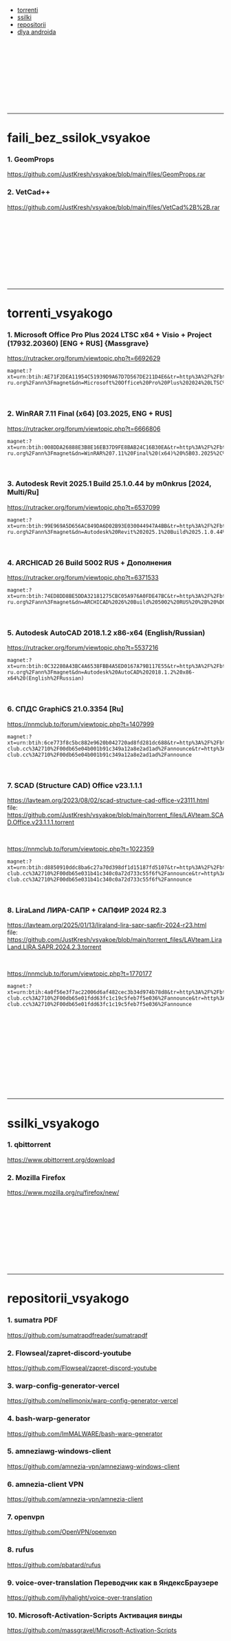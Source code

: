 

- [torrenti](#torrenti_vsyakogo) <br/>
- [ssilki](#ssilki_vsyakogo) <br/>
- [repositorii](#repositorii_vsyakogo) <br/>
- [dlya androida](#dlya_androida_vsyakoe)


 <br/> <br/> <br/> <br/> <br/> <br/> <br/> <br/> <br/>
***
# faili_bez_ssilok_vsyakoe

### 1. GeomProps
https://github.com/JustKresh/vsyakoe/blob/main/files/GeomProps.rar
<br/>


### 2. VetCad++
https://github.com/JustKresh/vsyakoe/blob/main/files/VetCad%2B%2B.rar






 <br/> <br/> <br/> <br/> <br/> <br/> <br/> <br/> <br/>
 ***
# torrenti_vsyakogo

### 1. Microsoft Office Pro Plus 2024 LTSC x64 + Visio + Project (17932.20360) [ENG + RUS] {Massgrave}
https://rutracker.org/forum/viewtopic.php?t=6692629
```
magnet:?xt=urn:btih:AE71F2DEA11954C51939D9A67D7D567DE211D4E6&tr=http%3A%2F%2Fbt3.t-ru.org%2Fann%3Fmagnet&dn=Microsoft%20Office%20Pro%20Plus%202024%20LTSC%20x64%20%2B%20Visio%20%2B%20Project%20(17932.20360)%20%5BENG%20%2B%20RUS%5D%20%7BMassgrave%7D
```
 <br/>


### 2. WinRAR 7.11 Final (x64) [03.2025, ENG + RUS]
https://rutracker.org/forum/viewtopic.php?t=6666806
```
magnet:?xt=urn:btih:008DDA26888E3B8E16EB37D9FE8BAB24C16B30EA&tr=http%3A%2F%2Fbt4.t-ru.org%2Fann%3Fmagnet&dn=WinRAR%207.11%20Final%20(x64)%20%5B03.2025%2C%20ENG%20%2B%20RUS%5D
```
<br/>


### 3. Autodesk Revit 2025.1 Build 25.1.0.44 by m0nkrus [2024, Multi/Ru]
https://rutracker.org/forum/viewtopic.php?t=6537099
```
magnet:?xt=urn:btih:99E969A5D656AC849DA6D02B93E030044947A4BB&tr=http%3A%2F%2Fbt2.t-ru.org%2Fann%3Fmagnet&dn=Autodesk%20Revit%202025.1%20Build%2025.1.0.44%20by%20m0nkrus%20%5B2024%2C%20Multi%2FRu%5D
```
<br/>



### 4. ARCHICAD 26 Build 5002 RUS + Дополнения
https://rutracker.org/forum/viewtopic.php?t=6371533
```
magnet:?xt=urn:btih:74ED8DD8BE5DDA32181275CBC05A976A0FDE47BC&tr=http%3A%2F%2Fbt3.t-ru.org%2Fann%3Fmagnet&dn=ARCHICAD%2026%20Build%205002%20RUS%20%2B%20%D0%94%D0%BE%D0%BF%D0%BE%D0%BB%D0%BD%D0%B5%D0%BD%D0%B8%D1%8F
```
<br/>


### 5. Autodesk AutoCAD 2018.1.2 x86-x64 (English/Russian)
https://rutracker.org/forum/viewtopic.php?t=5537216
```
magnet:?xt=urn:btih:0C32280A43BC4A6538FBB4A5ED0167A79B117E55&tr=http%3A%2F%2Fbt3.t-ru.org%2Fann%3Fmagnet&dn=Autodesk%20AutoCAD%202018.1.2%20x86-x64%20(English%2FRussian)
```
<br/>


### 6. СПДС GraphiCS 21.0.3354 [Ru]
https://nnmclub.to/forum/viewtopic.php?t=1407999
```
magnet:?xt=urn:btih:6ce773f8c5bc882e9620b042720ad8fd281dc688&tr=http%3A%2F%2Fbt02.nnm-club.cc%3A2710%2F00db65e04b001b91c349a12a8e2ad1ad%2Fannounce&tr=http%3A%2F%2Fbt02.nnm-club.cc%3A2710%2F00db65e04b001b91c349a12a8e2ad1ad%2Fannounce
```
<br/>


### 7. SCAD (Structure CAD) Office v23.1.1.1
https://lavteam.org/2023/08/02/scad-structure-cad-office-v23111.html <br/>
file: https://github.com/JustKresh/vsyakoe/blob/main/torrent_files/LAVteam.SCAD.Office.v23.1.1.1.torrent

<br/>

https://nnmclub.to/forum/viewtopic.php?t=1022359
```
magnet:?xt=urn:btih:d8850910ddc8ba6c27a70d398df1d15187fd5107&tr=http%3A%2F%2Fbt02.nnm-club.cc%3A2710%2F00db65e031b41c340c0a72d733c55f6f%2Fannounce&tr=http%3A%2F%2Fbt02.nnm-club.cc%3A2710%2F00db65e031b41c340c0a72d733c55f6f%2Fannounce
```
<br/>


### 8. LiraLand ЛИРА-САПР + САПФИР 2024 R2.3
https://lavteam.org/2025/01/13/liraland-lira-sapr-sapfir-2024-r23.html <br/>
file: https://github.com/JustKresh/vsyakoe/blob/main/torrent_files/LAVteam.LiraLand.LIRA.SAPR.2024.2.3.torrent

<br/>

https://nnmclub.to/forum/viewtopic.php?t=1770177
```
magnet:?xt=urn:btih:4a0f56e3f7ac22006d6af482cec3b34d974b78d8&tr=http%3A%2F%2Fbt02.nnm-club.cc%3A2710%2F00db65e01fdd63fc1c19c5feb7f5e036%2Fannounce&tr=http%3A%2F%2Fbt02.nnm-club.cc%3A2710%2F00db65e01fdd63fc1c19c5feb7f5e036%2Fannounce
```
<br/>











 <br/> <br/> <br/> <br/> <br/> <br/> <br/> <br/> <br/>
***
# ssilki_vsyakogo
### 1. qbittorrent
https://www.qbittorrent.org/download

### 2. Mozilla Firefox
https://www.mozilla.org/ru/firefox/new/





 <br/> <br/> <br/> <br/> <br/> <br/> <br/> <br/> <br/>
***
# repositorii_vsyakogo
### 1. sumatra PDF
https://github.com/sumatrapdfreader/sumatrapdf

### 2. Flowseal/zapret-discord-youtube
https://github.com/Flowseal/zapret-discord-youtube

### 3. warp-config-generator-vercel
https://github.com/nellimonix/warp-config-generator-vercel

### 4. bash-warp-generator
https://github.com/ImMALWARE/bash-warp-generator

### 5. amneziawg-windows-client
https://github.com/amnezia-vpn/amneziawg-windows-client

### 6. amnezia-client VPN
https://github.com/amnezia-vpn/amnezia-client

### 7. openvpn
https://github.com/OpenVPN/openvpn

### 8. rufus
https://github.com/pbatard/rufus

### 9. voice-over-translation Переводчик как в ЯндексБраузере
https://github.com/ilyhalight/voice-over-translation

### 10. Microsoft-Activation-Scripts Активация винды
https://github.com/massgravel/Microsoft-Activation-Scripts



 <br/> <br/> <br/> <br/> <br/> <br/> <br/> <br/> <br/>
***
# dlya_androida_vsyakoe
### 1. Magisk root-права
https://github.com/topjohnwu/Magisk

### 2. zapret-magisk обход замедления ютуб
https://github.com/ImMALWARE/zapret-magisk


 <br/> <br/> <br/> <br/> <br/> <br/> <br/> <br/> <br/>
